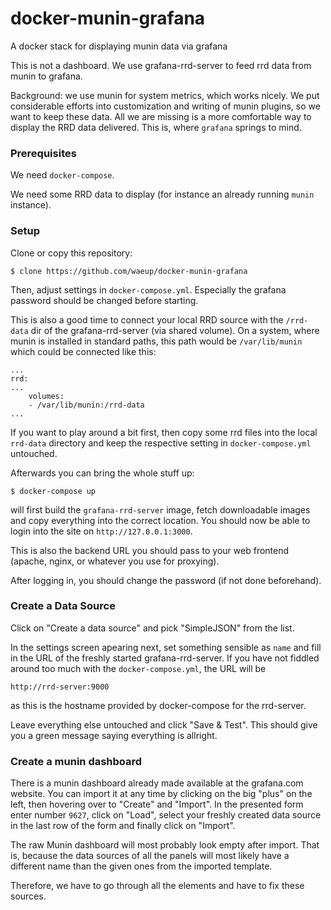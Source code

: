 # docker-munin-grafana
A docker stack for displaying munin data via grafana

This is not a dashboard. We use grafana-rrd-server to feed rrd data from munin
to grafana.

Background: we use munin for system metrics, which works nicely. We put
considerable efforts into customization and writing of munin plugins, so we
want to keep these data. All we are missing is a more comfortable way to
display the RRD data delivered. This is, where `grafana` springs to mind.



### Prerequisites

We need `docker-compose`.

We need some RRD data to display (for instance an already running `munin`
instance).


### Setup

Clone or copy this repository:

    $ clone https://github.com/waeup/docker-munin-grafana

Then, adjust settings in `docker-compose.yml`. Especially the grafana password
should be changed before starting.

This is also a good time to connect your local RRD source with the
``/rrd-data`` dir of the grafana-rrd-server (via shared volume). On a system,
where munin is installed in standard paths, this path would be `/var/lib/munin`
which could be connected like this:

    ...
    rrd:
    ...
        volumes:
        - /var/lib/munin:/rrd-data
    ...

If you want to play around a bit first, then copy some rrd files into the local
``rrd-data`` directory and keep the respective setting in `docker-compose.yml`
untouched.

Afterwards you can bring the whole stuff up:

    $ docker-compose up

will first build the `grafana-rrd-server` image, fetch downloadable images and
copy everything into the correct location. You should now be able to login into
the site on `http://127.0.0.1:3000`.

This is also the backend URL you should pass to your web frontend (apache,
nginx, or whatever you use for proxying).

After logging in, you should change the password (if not done beforehand).


### Create a Data Source

Click on "Create a data source" and pick "SimpleJSON" from the list.

In the settings screen apearing next, set something sensible as `name` and fill
in the URL of the freshly started grafana-rrd-server. If you have not fiddled
around too much with the `docker-compose.yml`, the URL will be

    http://rrd-server:9000

as this is the hostname provided by docker-compose for the rrd-server.

Leave everything else untouched and click "Save & Test". This should give you a
green message saying everything is allright.


### Create a munin dashboard

There is a munin dashboard already made available at the grafana.com website.
You can import it at any time by clicking on the big "plus" on the left, then
hovering over to "Create" and "Import". In the presented form enter number
``9627``, click on "Load", select your freshly created data source in the last
row of the form and finally click on "Import".

The raw Munin dashboard will most probably look empty after import. That is,
because the data sources of all the panels will most likely have a different
name than the given ones from the imported template.

Therefore, we have to go through all the elements and have to fix these
sources.
